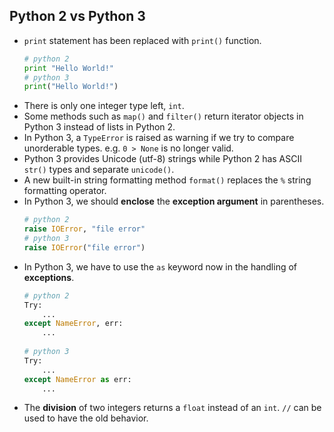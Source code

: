## Python 2 vs Python 3
- `print` statement has been replaced with `print()` function.
    ```python
    # python 2
    print "Hello World!"
    # python 3
    print("Hello World!")
    ```
- There is only one integer type left, `int`.
- Some methods such as `map()` and `filter()` return iterator objects
in Python 3 instead of lists in Python 2.
- In Python 3, a `TypeError` is raised as warning if we try to
compare unorderable types. e.g. `0 > None` is no longer valid.
- Python 3 provides Unicode (utf-8) strings while Python 2 has
ASCII `str()` types and separate `unicode()`.
- A new built-in string formatting method `format()` replaces the `%`
string formatting operator.
- In Python 3, we should __enclose__ the __exception argument__ in
parentheses.
    ```python
    # python 2
    raise IOError, "file error"
    # python 3
    raise IOError("file error")
    ```
- In Python 3, we have to use the `as` keyword now in the handling
of __exceptions__.
    ```python
    # python 2
    Try:
        ...
    except NameError, err:
        ...
        
    # python 3
    Try:
        ...
    except NameError as err:
        ...
    ```
- The __division__ of two integers returns a `float` instead of an
`int`. `//` can be used to have the old behavior.